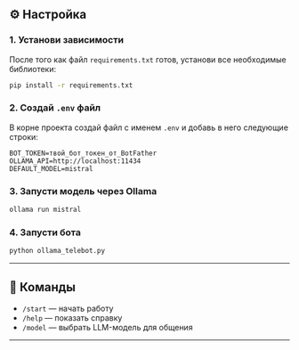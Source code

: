 




## ⚙️ Настройка

### 1. Установи зависимости

После того как файл `requirements.txt` готов, установи все необходимые библиотеки:

```bash
pip install -r requirements.txt
```

### 2. Создай `.env` файл

В корне проекта создай файл с именем `.env` и добавь в него следующие строки:

```env
BOT_TOKEN=твой_бот_токен_от_BotFather
OLLAMA_API=http://localhost:11434
DEFAULT_MODEL=mistral
```

### 3. Запусти модель через Ollama

```bash
ollama run mistral
```

### 4. Запусти бота

```bash
python ollama_telebot.py
```

---

## 💬 Команды

- `/start` — начать работу
- `/help` — показать справку
- `/model` — выбрать LLM-модель для общения

---
